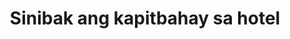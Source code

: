 ---
layout: post
title: Sinibak ang kapitbahay sa hotel
duration: '10:23'
view: 168
rate: 2
video: 'https://flashservice.xvideos.com/embedframe/18506513'
category: 
 - pinay
 - beautiful
tags: 
 - pinay-sex
 - nagparaos
 - nene
 - mokong
 - fucked
 - jackpot
 - flawless
 - hotel
priority: 0.9
changefreq: daily
---